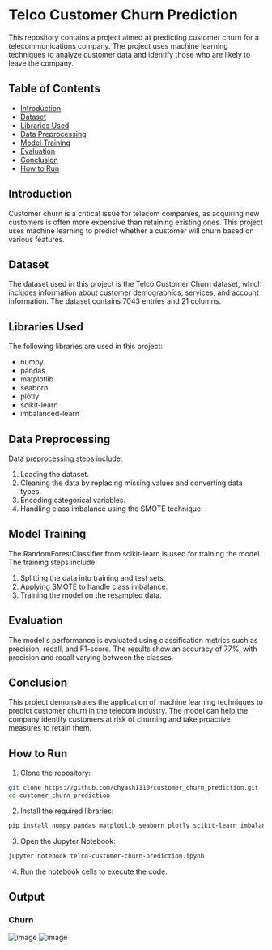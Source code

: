 # Telco Customer Churn Prediction

This repository contains a project aimed at predicting customer churn for a telecommunications company. The project uses machine learning techniques to analyze customer data and identify those who are likely to leave the company.

## Table of Contents

- [Introduction](#introduction)
- [Dataset](#dataset)
- [Libraries Used](#libraries-used)
- [Data Preprocessing](#data-preprocessing)
- [Model Training](#model-training)
- [Evaluation](#evaluation)
- [Conclusion](#conclusion)
- [How to Run](#how-to-run)

## Introduction

Customer churn is a critical issue for telecom companies, as acquiring new customers is often more expensive than retaining existing ones. This project uses machine learning to predict whether a customer will churn based on various features.

## Dataset

The dataset used in this project is the Telco Customer Churn dataset, which includes information about customer demographics, services, and account information. The dataset contains 7043 entries and 21 columns.

## Libraries Used

The following libraries are used in this project:

- numpy
- pandas
- matplotlib
- seaborn
- plotly
- scikit-learn
- imbalanced-learn

## Data Preprocessing

Data preprocessing steps include:

1. Loading the dataset.
2. Cleaning the data by replacing missing values and converting data types.
3. Encoding categorical variables.
4. Handling class imbalance using the SMOTE technique.

## Model Training

The RandomForestClassifier from scikit-learn is used for training the model. The training steps include:

1. Splitting the data into training and test sets.
2. Applying SMOTE to handle class imbalance.
3. Training the model on the resampled data.

## Evaluation

The model's performance is evaluated using classification metrics such as precision, recall, and F1-score. The results show an accuracy of 77%, with precision and recall varying between the classes.

## Conclusion

This project demonstrates the application of machine learning techniques to predict customer churn in the telecom industry. The model can help the company identify customers at risk of churning and take proactive measures to retain them.

## How to Run

1. Clone the repository:

```bash
git clone https://github.com/chyash1110/customer_churn_prediction.git
cd customer_churn_prediction
```

2. Install the required libraries:

```bash
pip install numpy pandas matplotlib seaborn plotly scikit-learn imbalanced-learn
```

3. Open the Jupyter Notebook:

```bash
jupyter notebook telco-customer-churn-prediction.ipynb
```

4. Run the notebook cells to execute the code.

## Output

### Churn

![image](https://github.com/chyash1110/customer_churn_prediction/assets/118417410/6174f2de-0eae-4498-a9dc-75aaca90a54f)
![image](https://github.com/chyash1110/customer_churn_prediction/assets/118417410/7c606135-00e3-456f-a679-6b1c70498d14)

